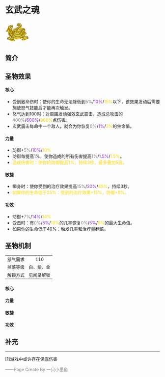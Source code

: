 # 玄武之魂
![玄武之魂](../Img/Texture2D_Potion/玄武之魂.png)
## 简介
## 圣物效果
#### **核心**  
- 受到致命伤时：使你的生命无法降低到<font color=gray>5%</font>/<font color=BlueViolet>10%</font>/<font color=gold>15%</font>以下，该效果发动后需要施放怒气技能后才能再次触发。
- 怒气达到100时：对周围发动强效玄武震击，造成总攻击的<font color=gray>400%</font>/<font color=BlueViolet>600%</font>/<font color=gold>800%</font>点伤害。
- 玄武震击每命中一个敌人，就会为你恢复<font color=gray>0%</font>/<font color=BlueViolet>1%</font>/<font color=gold>3%</font>的生命值。

#### **力量** 
- 防御+<font color=gray>5%</font>/<font color=BlueViolet>10%</font>/<font color=gold>10%</font>
- 防御每提高1%，使你造成的所有伤害提高<font color=gray>1%</font>/<font color=BlueViolet>1.5%</font>/<font color=gold>1.5%</font>。
- <font color=gold>造成伤害时：使你的防御提高1%，持续3秒，最多叠加5层。</font>
#### **敏捷**

- 瞬身时：使你受到的治疗效果提高<font color=gray>15%</font>/<font color=BlueViolet>30%</font>/<font color=gold>45%</font>，持续3秒。
- <font color=gold>如果你的生命低于25%：受到的治疗效果+15%，防御+8%。</font>
#### **功效**


- 防御+<font color=gray>7%</font>/<font color=BlueViolet>14%</font>/<font color=gold>14%</font>
- 受击时：有<font color=gray>0%</font>/<font color=BlueViolet>5%</font>/<font color=gold>10%</font>的几率恢复<font color=gray>0%</font>/<font color=BlueViolet>5%</font>/<font color=gold>8%</font>的最大生命值。
- 如果你的生命低于40%：触发几率和治疗量翻倍。

## 圣物机制
|||
| :----: | :----: |
|怒气需求|110|
|掉落等级|白、紫、金|
|解锁方式|见闻录解锁|

#### **核心**

#### **力量**

#### **敏捷**

#### **功效**


## 补充

---
[1]游戏中或许存在保底伤害

<font color=grey>——Page Create By 一只小墨鱼</font>
